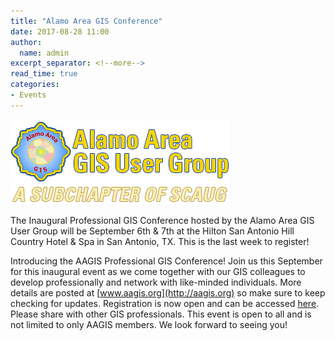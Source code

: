 ```yaml
---
title: "Alamo Area GIS Conference"
date: 2017-08-28 11:00
author:
  name: admin
excerpt_separator: <!--more-->
read_time: true
categories:
- Events
---
```

![AAGIS](/assets/img/blog/aagis.png)

The Inaugural Professional GIS Conference hosted by the Alamo Area GIS User Group will be September 6th & 7th at the Hilton San Antonio Hill Country
Hotel & Spa in San Antonio, TX. This is the last week to register!
<!--more-->

Introducing the AAGIS Professional GIS Conference! Join us this September for this inaugural event as we come together with our GIS colleagues to develop
professionally and network with like-minded individuals. More details are posted at [www.aagis.org](http://aagis.org) so make sure to keep checking for
updates. Registration is now open and can be accessed [here](http://www.aagis.org/conference/). Please share with other GIS professionals. This event is
open to all and is not limited to only AAGIS members. We look forward to seeing you!
